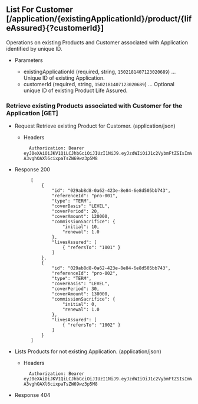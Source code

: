 ## List For Customer [/application/{existingApplicationId}/product/{lifeAssured}{?customerId}]
Operations on existing Products and Customer associated with Application identified by unique ID.

+ Parameters

    + existingApplicationId (required, string, `1502181407123020689`) ... Unique ID of existing Application.
    + customerId  (required, string, `1502181407123020689`) ... Optional unique ID of existing Product Life Assured.

### Retrieve existing Products associated with Customer for the Application [GET]
+ Request Retrieve existing Product for Customer. (application/json)

    + Headers

            Authorization: Bearer eyJ0eXAiOiJKV1QiLCJhbGciOiJIUzI1NiJ9.eyJzdWIiOiJ1c2VybmFtZSIsImV4cCI6MTQyMjU0MDAzMH0.oyMYL7t57jhBvw-A3vghOAXl6cixpaTsZW69wz3p5M8

+ Response 200

            [
                {
                    "id": "029ab8d8-0a62-423e-8e84-6e8d505bb743",
                    "referenceId": "pro-001",
                    "type": "TERM",
                    "coverBasis": "LEVEL",
                    "coverPeriod": 20,
                    "coverAmount": 120000,
                    "commissionSacrifice": {
                        "initial": 10,
                        "renewal": 1.0
                    },
                    "livesAssured": [
                        { "refersTo": "1001" }
                    ]
                },
                {
                    "id": "029ab8d8-0a62-423e-8e84-6e8d505bb743",
                    "referenceId": "pro-002",
                    "type": "TERM",
                    "coverBasis": "LEVEL",
                    "coverPeriod": 30,
                    "coverAmount": 130000,
                    "commissionSacrifice": {
                        "initial": 0,
                        "renewal": 1.0
                    },
                    "livesAssured": [
                        { "refersTo": "1002" }
                    ]
                }
            ]

+ Lists Products for not existing Application. (application/json)

    + Headers

            Authorization: Bearer eyJ0eXAiOiJKV1QiLCJhbGciOiJIUzI1NiJ9.eyJzdWIiOiJ1c2VybmFtZSIsImV4cCI6MTQyMjU0MDAzMH0.oyMYL7t57jhBvw-A3vghOAXl6cixpaTsZW69wz3p5M8

+ Response 404
